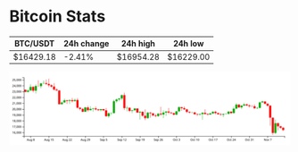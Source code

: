 # Bitcoin Stats

BTC/USDT|24h change|24h high|24h low|
|---|---|---|---|
|$16429.18|-2.41%|$16954.28|$16229.00|

<img src="./chart.svg">
